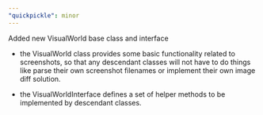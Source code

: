 ```yaml
---
"quickpickle": minor
---
```


Added new VisualWorld base class and interface

* the VisualWorld class provides some basic functionality related to screenshots,
  so that any descendant classes will not have to do things like parse their own
  screenshot filenames or implement their own image diff solution.

* the VisualWorldInterface defines a set of helper methods to be implemented by
  descendant classes.